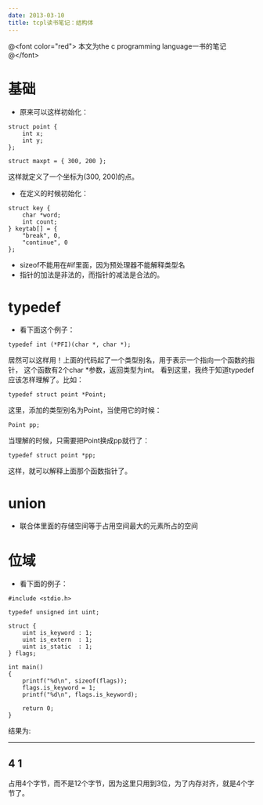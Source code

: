 ```yaml
---
date: 2013-03-10
title: tcpl读书笔记：结构体
---
```


@&lt;font color="red"&gt; 本文为the c programming language一书的笔记
@&lt;/font&gt;

基础
====

-   原来可以这样初始化：

``` {.c}
struct point {
    int x;
    int y;
};

struct maxpt = { 300, 200 };
```

这样就定义了一个坐标为(300, 200)的点。

-   在定义的时候初始化：

``` {.c}
struct key {
    char *word;
    int count;
} keytab[] = {
    "break", 0,
    "continue", 0
};
```

-   sizeof不能用在\#if里面，因为预处理器不能解释类型名
-   指针的加法是非法的，而指针的减法是合法的。

typedef
=======

-   看下面这个例子：

``` {.example}
typedef int (*PFI)(char *, char *);
```

居然可以这样用！上面的代码起了一个类型别名，用于表示一个指向一个函数的指针，
这个函数有2个char \*参数，返回类型为int。
看到这里，我终于知道typedef应该怎样理解了。比如：

``` {.example}
typedef struct point *Point;
```

这里，添加的类型别名为Point，当使用它的时候：

``` {.example}
Point pp;
```

当理解的时候，只需要把Point换成pp就行了：

``` {.example}
typedef struct point *pp;
```

这样，就可以解释上面那个函数指针了。

union
=====

-   联合体里面的存储空间等于占用空间最大的元素所占的空间

位域
====

-   看下面的例子：

``` {.c}
#include <stdio.h>

typedef unsigned int uint;

struct {
    uint is_keyword : 1;
    uint is_extern  : 1;
    uint is_static  : 1;
} flags;

int main()
{
    printf("%d\n", sizeof(flags));
    flags.is_keyword = 1;
    printf("%d\n", flags.is_keyword);

    return 0;
}
```

结果为:

  ---
  4
  1
  ---

占用4个字节，而不是12个字节，因为这里只用到3位，为了内存对齐，就是4个字节了。
